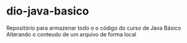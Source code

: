 # dio-java-basico
Repositório para armazenar todo o o código do curso de Java Básico
Alterando o conteudo de um arquivo de forma local
